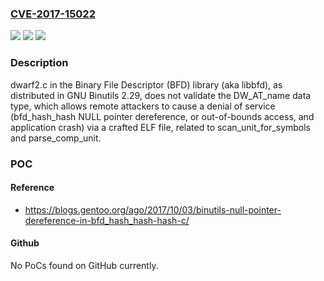 ### [CVE-2017-15022](https://cve.mitre.org/cgi-bin/cvename.cgi?name=CVE-2017-15022)
![](https://img.shields.io/static/v1?label=Product&message=n%2Fa&color=blue)
![](https://img.shields.io/static/v1?label=Version&message=n%2Fa&color=blue)
![](https://img.shields.io/static/v1?label=Vulnerability&message=n%2Fa&color=brighgreen)

### Description

dwarf2.c in the Binary File Descriptor (BFD) library (aka libbfd), as distributed in GNU Binutils 2.29, does not validate the DW_AT_name data type, which allows remote attackers to cause a denial of service (bfd_hash_hash NULL pointer dereference, or out-of-bounds access, and application crash) via a crafted ELF file, related to scan_unit_for_symbols and parse_comp_unit.

### POC

#### Reference
- https://blogs.gentoo.org/ago/2017/10/03/binutils-null-pointer-dereference-in-bfd_hash_hash-hash-c/

#### Github
No PoCs found on GitHub currently.

